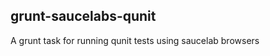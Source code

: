 grunt-saucelabs-qunit
---------------------

A grunt task for running qunit tests using saucelab browsers